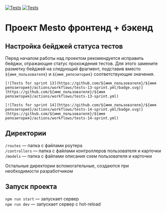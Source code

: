 [![Tests](https://github.com/AlexandrAvia/express-mesto-gha/actions/workflows/tests-13-sprint.yml/badge.svg)](https://github.com/AlexandrAvia/express-mesto-gha/actions/workflows/tests-13-sprint.yml) [![Tests](https://github.com/AlexandrAvia/express-mesto-gha/actions/workflows/tests-14-sprint.yml/badge.svg)](https://github.com/AlexandrAvia/express-mesto-gha/actions/workflows/tests-14-sprint.yml)

# Проект Mesto фронтенд + бэкенд

## Настройка бейджей статуса тестов

Перед началом работы над проектом рекомендуется исправить бейджи, отражающие статус прохождения тестов.
Для этого замените разметку бейджей на следующий фрагмент, подставив вместо `${имя_пользователя}` и `${имя_репозитория}` соответствующие значения.

```
[![Tests for sprint 13](https://github.com/${имя_пользователя}/${имя репозитория}/actions/workflows/tests-13-sprint.yml/badge.svg)](https://github.com/${имя_пользователя}/${имя репозитория}/actions/workflows/tests-13-sprint.yml)

[![Tests for sprint 14](https://github.com/${имя_пользователя}/${имя репозитория}/actions/workflows/tests-14-sprint.yml/badge.svg)](https://github.com/${имя_пользователя}/${имя репозитория}/actions/workflows/tests-14-sprint.yml)
```

## Директории

`/routes` — папка с файлами роутера  
`/controllers` — папка с файлами контроллеров пользователя и карточки  
`/models` — папка с файлами описания схем пользователя и карточки

Остальные директории вспомогательные, создаются при необходимости разработчиком

## Запуск проекта

`npm run start` — запускает сервер  
`npm run dev` — запускает сервер с hot-reload

